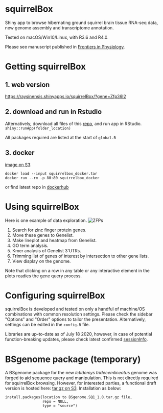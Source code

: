 # squirrelBox

Shiny app to browse hibernating ground squirrel brain tissue RNA-seq data, new genome assembly and transcriptome annotation.

Tested on macOS/Win10/Linux, with R3.6 and R4.0.

Please see manuscript published in [Frontiers in Physiology](https://www.frontiersin.org/articles/10.3389/fphys.2020.624677).

# Getting squirrelBox

## 1. web version

https://raysinensis.shinyapps.io/squirrelBox/?gene=Zfp36l2

## 2. download and run in Rstudio

Alternatively, download all files of this [repo](https://github.com/rnabioco/squirrelbox/archive/master.zip), and run app in RStudio.
`shiny::runApp(folder_location)`

All packages required are listed at the start of `global.R`

## 3. docker

[image on S3](https://squirrelbox.s3-us-west-2.amazonaws.com/squirrelbox_docker.tar)
```
docker load --input squirrelbox_docker.tar
docker run --rm -p 80:80 squirrelbox_docker
```
or find latest repo in [dockerhub](https://hub.docker.com/r/raysinensis/squirrelbox)

# Using squirrelBox

Here is one example of data exploration. 
![ZFPs](www/zfp.gif)

1) Search for zinc finger protein genes. 
2) Move these genes to Genelist. 
3) Make lineplot and heatmap from Genelist.
4) GO term analysis. 
5) Kmer analysis of Genelist 3'UTRs. 
6) Trimming list of genes of interest by intersection to other gene lists. 
7) View display on the genome. 

Note that clicking on a row in any table or any interactive element in the plots readies the gene query process.

# Configuring squirrelBox

squirrelBox is developed and tested on only a handful of machine/OS combinations with common resolution settings. Please check the sidebar "Options" and "Order" options to tailor the presentation. Alternatively, settings can be edited in the `config.R` file.

Libraries are up-to-date as of July 18 2020, however, in case of potential function-breaking updates, please check latest confirmed [sessionInfo](https://github.com/rnabioco/squirrelbox/issues/81).

# BSgenome package (temporary)

A BSgenome package for the new *Ictidomys tridecemlineatus* genome was forged to aid sequence query and manipulation. This is not directly required for squirrelBox browsing. However, for interested parties, a functional draft version is hosted here: [tar.gz on S3](https://squirrelbox.s3-us-west-2.amazonaws.com/BSgenome/BSgenome.SQ1_1.0.tar.gz). Installation as below:

```
install.packages(location to BSgenome.SQ1_1.0.tar.gz file,
                 repo = NULL,
                 type = "source")
```